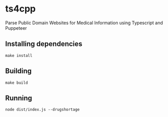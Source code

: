 # ts4cpp
Parse Public Domain Websites for Medical Information using Typescript and Puppeteer

## Installing dependencies

```
make install
```

## Building

```
make build
```

## Running

```
node dist/index.js --drugshortage
```
